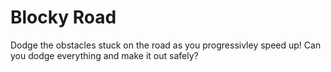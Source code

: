 # Blocky Road
Dodge the obstacles stuck on the road as you progressivley speed up! Can you dodge everything and make it out safely?
